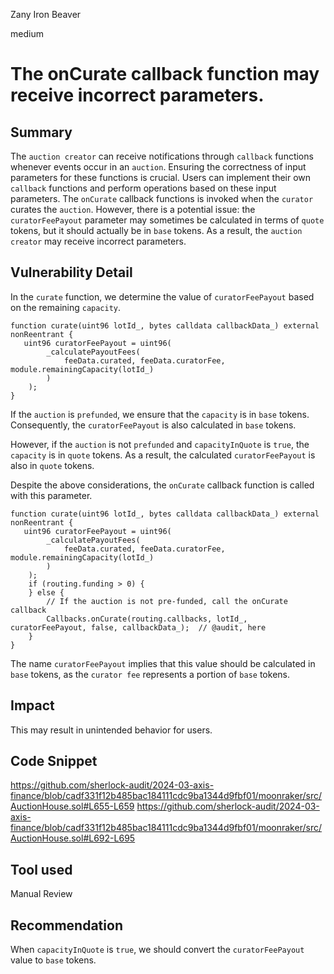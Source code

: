 Zany Iron Beaver

medium

# The onCurate callback function may receive incorrect parameters.

## Summary
The `auction creator` can receive notifications through `callback` functions whenever events occur in an `auction`.
Ensuring the correctness of input parameters for these functions is crucial.
Users can implement their own `callback` functions and perform operations based on these input parameters.
The `onCurate` callback functions is invoked when the `curator` curates the `auction`.
However, there is a potential issue: the `curatorFeePayout` parameter may sometimes be calculated in terms of `quote` tokens, but it should actually be in `base` tokens.
As a result, the `auction creator` may receive incorrect parameters.
## Vulnerability Detail
In the `curate` function, we determine the value of `curatorFeePayout` based on the remaining `capacity`.
```solidity
function curate(uint96 lotId_, bytes calldata callbackData_) external nonReentrant {
   uint96 curatorFeePayout = uint96(
        _calculatePayoutFees(
            feeData.curated, feeData.curatorFee, module.remainingCapacity(lotId_)
        )
    );
}
```
If the `auction` is `prefunded`, we ensure that the `capacity` is in `base` tokens.
Consequently, the `curatorFeePayout` is also calculated in `base` tokens.

However, if the `auction` is not `prefunded` and `capacityInQuote` is `true`, the `capacity` is in `quote` tokens.
As a result, the calculated `curatorFeePayout` is also in `quote` tokens.

Despite the above considerations, the `onCurate` callback function is called with this parameter.
```solidity
function curate(uint96 lotId_, bytes calldata callbackData_) external nonReentrant {
   uint96 curatorFeePayout = uint96(
        _calculatePayoutFees(
            feeData.curated, feeData.curatorFee, module.remainingCapacity(lotId_)
        )
    );
    if (routing.funding > 0) {
    } else {
        // If the auction is not pre-funded, call the onCurate callback
        Callbacks.onCurate(routing.callbacks, lotId_, curatorFeePayout, false, callbackData_);  // @audit, here
    }
}
```
The name `curatorFeePayout` implies that this value should be calculated in `base` tokens, as the `curator fee` represents a portion of `base` tokens.
## Impact
This may result in unintended behavior for users.
## Code Snippet
https://github.com/sherlock-audit/2024-03-axis-finance/blob/cadf331f12b485bac184111cdc9ba1344d9fbf01/moonraker/src/AuctionHouse.sol#L655-L659
https://github.com/sherlock-audit/2024-03-axis-finance/blob/cadf331f12b485bac184111cdc9ba1344d9fbf01/moonraker/src/AuctionHouse.sol#L692-L695
## Tool used

Manual Review

## Recommendation
When `capacityInQuote` is `true`, we should convert the `curatorFeePayout` value to `base` tokens. 